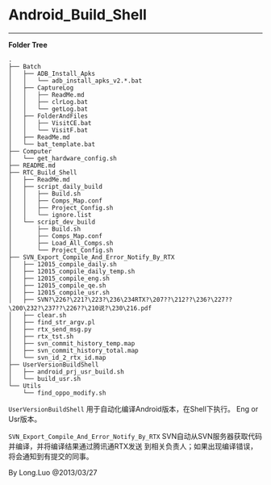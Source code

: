 # Android_Build_Shell

-------------------------------------------------------

**Folder Tree**

	.
	├── Batch
	│   ├── ADB_Install_Apks
	│   │   └── adb_install_apks_v2.*.bat
	│   ├── CaptureLog
	│   │   ├── ReadMe.md
	│   │   ├── clrLog.bat
	│   │   └── getLog.bat
	│   ├── FolderAndFiles
	│   │   ├── VisitCE.bat
	│   │   └── VisitF.bat
	│   ├── ReadMe.md
	│   └── bat_template.bat
	├── Computer
	│   └── get_hardware_config.sh
	├── README.md
	├── RTC_Build_Shell
	│   ├── ReadMe.md
	│   ├── script_daily_build
	│   │   ├── Build.sh
	│   │   ├── Comps_Map.conf
	│   │   ├── Project_Config.sh
	│   │   └── ignore.list
	│   └── script_dev_build
	│       ├── Build.sh
	│       ├── Comps_Map.conf
	│       ├── Load_All_Comps.sh
	│       └── Project_Config.sh
	├── SVN_Export_Compile_And_Error_Notify_By_RTX
	│   ├── 12015_compile_daily.sh
	│   ├── 12015_compile_daily_temp.sh
	│   ├── 12015_compile_eng.sh
	│   ├── 12015_compile_qe.sh
	│   ├── 12015_compile_usr.sh
	│   ├── SVN?\226?\221?\223?\236\234RTX?\207??\212??\236?\227??\200\232?\237??\226??\210说?\230\216.pdf
	│   ├── clear.sh
	│   ├── find_str_argv.pl
	│   ├── rtx_send_msg.py
	│   ├── rtx_tst.sh
	│   ├── svn_commit_history_temp.map
	│   ├── svn_commit_history_total.map
	│   └── svn_id_2_rtx_id.map
	├── UserVersionBuildShell
	│   ├── android_prj_usr_build.sh
	│   └── build_usr.sh
	└── Utils
    	└── find_oppo_modify.sh


`UserVersionBuildShell`
	用于自动化编译Android版本，在Shell下执行。
	Eng or Usr版本。
  
`SVN_Export_Compile_And_Error_Notify_By_RTX`
	SVN自动从SVN服务器获取代码并编译，并将编译结果通过腾讯通RTX发送
	到相关负责人；如果出现编译错误，将会通知到有提交的同事。
  

  
By Long.Luo @2013/03/27


